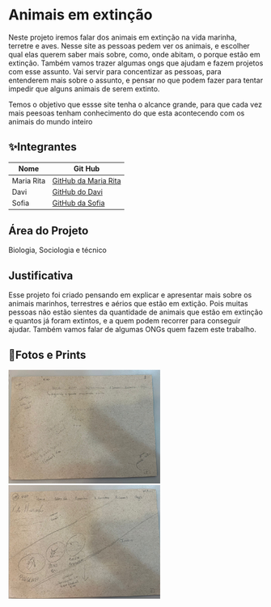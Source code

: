 # Animais em extinção 
Neste projeto iremos falar dos animais em extinção na vida marinha, terretre e aves. Nesse site as pessoas pedem ver os animais, e escolher qual elas querem saber mais sobre, como, onde abitam, o porque estão em extinção. Também vamos trazer algumas ongs que ajudam e fazem projetos com esse assunto. Vai servir para concentizar as pessoas, para entenderem mais sobre o assunto, e pensar no que podem fazer para tentar impedir que alguns animais de serem extinto.

Temos o objetivo que essse site tenha o alcance grande, para que cada vez mais peesoas tenham conhecimento do que esta acontecendo com os animais do mundo inteiro 

## ✨Integrantes
|Nome|Git Hub|
|----|-------|
|Maria Rita| [GitHub da Maria Rita](https://pages.github.com/Mariarita14)|
|Davi|[GitHub do Davi](https://pages.github.com/qrz6969)|
|Sofia|[GitHub da Sofia](https://pages.github.com/myosotisfiffi)|

## Área do Projeto
Biologia, Sociologia e técnico

## Justificativa
Esse projeto foi criado pensando em explicar e apresentar mais sobre os animais marinhos, terrestres e aérios que estão em extição. Pois muitas pessoas não estão sientes da quantidade de animais que estão em extinção e quantos já foram extintos, e a quem podem recorrer para conseguir ajudar. Também vamos falar de algumas ONGs quem fazem este trabalho.

## 📸Fotos e Prints
<img src="https://github.com/Mariarita14/Feira-readme/blob/main/WhatsApp%20Image%202024-10-24%20at%2008.12.38.jpeg?raw=true" width="300px" hight="300px">
<img src="WhatsApp Image 2024-10-24 at 08.12.40 (1).jpeg" width="300px" hight="300px">


